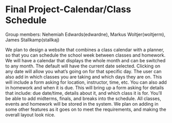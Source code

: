 ﻿# Final Project-Calendar/Class Schedule

Group members: Nehemiah Edwards(edwardne), Markus Woltjer(woltjerm), James Stallkamp(stallkaj)


We plan to design a website that combines a class calendar with a planner, so that you can schedule the school week between classes and homework. We will have a calendar that displays the whole month and can be switched to any month. The default will have the current date selected. Clicking on any date will allow you what’s going on for that specific day. The user can also add in which classes you are taking and which days they are on. This will include a form asking for location, instructor, time, etc. You can also add in homework and when it is due. This will bring up a form asking for details that include: due date/time, details about it, and which class it is for. You’ll be able to add midterms, finals, and breaks into the schedule. All classes, events and homework will be stored in the system. We plan on adding in some other features as it goes on to meet the requirements, and making the overall layout look nice.
